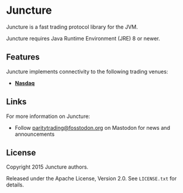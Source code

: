 # Juncture

Juncture is a fast trading protocol library for the JVM.

Juncture requires Java Runtime Environment (JRE) 8 or newer.

## Features

Juncture implements connectivity to the following trading venues:

- [**Nasdaq**](libraries/nasdaq)

## Links

For more information on Juncture:

- Follow [paritytrading@fosstodon.org](https://fosstodon.org/@paritytrading)
  on Mastodon for news and announcements

## License

Copyright 2015 Juncture authors.

Released under the Apache License, Version 2.0. See `LICENSE.txt` for details.

